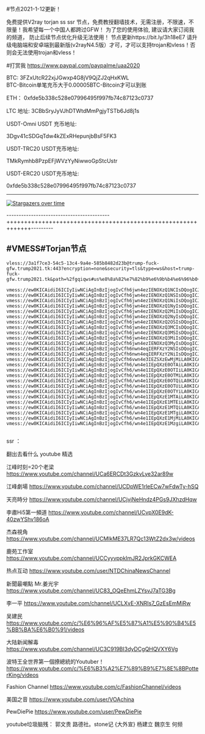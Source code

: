 #节点2021-1-12更新！

免费提供V2ray torjan ss ssr 节点，免费教授翻墙技术，无需注册，不限速，不限量！我希望每一个中国人都跨过GFW！
为了您的使用体验, 建议请大家订阅我的频道， 防止后续节点优化升级无法使用！   节点更新https://bit.ly/3h18eE7
请升级电脑端和安卓端到最新版(v2rayN4.5版）才可，才可以支持trojan和vless！否则会无法使用trojan和vless！



#打赏我 https://www.paypal.com/paypalme/uaa2020

BTC:   3FZxUtcR22xjJGwxp4G8jV9QjZJ2qHxKWL                               
BTC-Bitcoin单笔充币大于0.00005BTC-Bitcoin才可以到账

ETH： 0xfde5b338c528e07996495f997fb74c87123c0737
  
LTC 地址:   3CBbSryJyVJhDTWtdMmPgjyTSTb6Jd8j1s



USDT-Omni USDT 充币地址:  

3Dgv41cSDGqTdw4kZExRHepunjbBsF5FK3

USDT-TRC20  USDT充币地址:

TMkRymhb8PzpEFjWVzYyNiwwoGpStcUstr

USDT-ERC20 USDT充币地址:
 
0xfde5b338c528e07996495f997fb74c87123c0737
 
 



--------------------------------
[![Stargazers over time](
https://github.com/JACKUSR2089/v2ray-subscribed/blob/master/vless1.PNG)](https://starchart.cc/phlinhng/v2ray-tcp-tls-web)



------------------------------------------+++++++++++++++++++++++++++++++++++++++++++++++++++++++++++++---------
 
#VMESS#Torjan节点
----------------------------------------------------------------------------------------------------------------------------------------------------
~~~
vless://3a1f7ce3-54c5-13c4-9a4e-585b8482d23b@trump-fuck-gfw.trump2021.tk:443?encryption=none&security=tls&type=ws&host=trump-fuck-gfw.trump2021.tk&path=%2fgqiqws#us%e8%8a%82%e7%82%b9%e6%9b%b4%e6%96%b0+https%3a%2f%2fbit.ly%2f3h18eE7

vmess://ew0KICAidiI6ICIyIiwNCiAgInBzIjogIvCfh6jwn4ezIENOXzQ1NCIsDQogICJhZGQiOiAiY20tMS5zc3BsaW5rcy5wdyIsDQogICJwb3J0IjogIjYwMDIiLA0KICAiaWQiOiAiNjJmZTQ1NWYtMWNjYi0zMTlhLTlhMDAtMGMyMDQzYmQxMzQ3IiwNCiAgImFpZCI6ICIyIiwNCiAgIm5ldCI6ICJ0Y3AiLA0KICAidHlwZSI6ICJub25lIiwNCiAgImhvc3QiOiAiIiwNCiAgInBhdGgiOiAiLyIsDQogICJ0bHMiOiAiIg0KfQ==
vmess://ew0KICAidiI6ICIyIiwNCiAgInBzIjogIvCfh6jwn4ezIENOXzQ1NSIsDQogICJhZGQiOiAiY3UtMS5zc3BsaW5rcy5wdyIsDQogICJwb3J0IjogIjYwMDIiLA0KICAiaWQiOiAiNjJmZTQ1NWYtMWNjYi0zMTlhLTlhMDAtMGMyMDQzYmQxMzQ3IiwNCiAgImFpZCI6ICIyIiwNCiAgIm5ldCI6ICJ0Y3AiLA0KICAidHlwZSI6ICJub25lIiwNCiAgImhvc3QiOiAiIiwNCiAgInBhdGgiOiAiLyIsDQogICJ0bHMiOiAiIg0KfQ==
vmess://ew0KICAidiI6ICIyIiwNCiAgInBzIjogIvCfh6jwn4ezIENOXzQ1NiIsDQogICJhZGQiOiAiMTIwLjIzNi4xOTcuMjAxIiwNCiAgInBvcnQiOiAiMzIwMyIsDQogICJpZCI6ICI1N2UwY2I0ZC1lYWU1LTQ4ZWMtODA5MS0xNDlkYzJiMzA5ZTAiLA0KICAiYWlkIjogIjAiLA0KICAibmV0IjogIndzIiwNCiAgInR5cGUiOiAibm9uZSIsDQogICJob3N0IjogImJhaWR1LmNvbSIsDQogICJwYXRoIjogIi9zL2ZmNWMwZmIuZm0uYXBwbGUuY29tOjMwNTEzIiwNCiAgInRscyI6ICIiDQp9
vmess://ew0KICAidiI6ICIyIiwNCiAgInBzIjogIvCfh6jwn4ezIENOXzQ1NyIsDQogICJhZGQiOiAiY3UtMS5zc3BsaW5rcy5wdyIsDQogICJwb3J0IjogIjYwMzIiLA0KICAiaWQiOiAiNjJmZTQ1NWYtMWNjYi0zMTlhLTlhMDAtMGMyMDQzYmQxMzQ3IiwNCiAgImFpZCI6ICIyIiwNCiAgIm5ldCI6ICJ0Y3AiLA0KICAidHlwZSI6ICJub25lIiwNCiAgImhvc3QiOiAiIiwNCiAgInBhdGgiOiAiLyIsDQogICJ0bHMiOiAiIg0KfQ==
vmess://ew0KICAidiI6ICIyIiwNCiAgInBzIjogIvCfh6jwn4ezIENOXzQ2MiIsDQogICJhZGQiOiAiY20tMS5zc3BsaW5rcy5wdyIsDQogICJwb3J0IjogIjYwMTIiLA0KICAiaWQiOiAiNjJmZTQ1NWYtMWNjYi0zMTlhLTlhMDAtMGMyMDQzYmQxMzQ3IiwNCiAgImFpZCI6ICIyIiwNCiAgIm5ldCI6ICJ0Y3AiLA0KICAidHlwZSI6ICJub25lIiwNCiAgImhvc3QiOiAiIiwNCiAgInBhdGgiOiAiLyIsDQogICJ0bHMiOiAiIg0KfQ==
vmess://ew0KICAidiI6ICIyIiwNCiAgInBzIjogIvCfh6jwn4ezIENOXzQ2NyIsDQogICJhZGQiOiAiY20tMS5zc3BsaW5rcy5wdyIsDQogICJwb3J0IjogIjYwMjEiLA0KICAiaWQiOiAiNjJmZTQ1NWYtMWNjYi0zMTlhLTlhMDAtMGMyMDQzYmQxMzQ3IiwNCiAgImFpZCI6ICIyIiwNCiAgIm5ldCI6ICJ0Y3AiLA0KICAidHlwZSI6ICJub25lIiwNCiAgImhvc3QiOiAiIiwNCiAgInBhdGgiOiAiLyIsDQogICJ0bHMiOiAiIg0KfQ==
vmess://ew0KICAidiI6ICIyIiwNCiAgInBzIjogIvCfh6jwn4ezIENOXzQ2OSIsDQogICJhZGQiOiAiY20tMS5zc3BsaW5rcy5wdyIsDQogICJwb3J0IjogIjYwMjIiLA0KICAiaWQiOiAiNjJmZTQ1NWYtMWNjYi0zMTlhLTlhMDAtMGMyMDQzYmQxMzQ3IiwNCiAgImFpZCI6ICIyIiwNCiAgIm5ldCI6ICJ0Y3AiLA0KICAidHlwZSI6ICJub25lIiwNCiAgImhvc3QiOiAiIiwNCiAgInBhdGgiOiAiLyIsDQogICJ0bHMiOiAiIg0KfQ==
vmess://ew0KICAidiI6ICIyIiwNCiAgInBzIjogIvCfh6jwn4ezIENOXzQ3MCIsDQogICJhZGQiOiAiY3UtMS5zc3BsaW5rcy5wdyIsDQogICJwb3J0IjogIjYwMjEiLA0KICAiaWQiOiAiNjJmZTQ1NWYtMWNjYi0zMTlhLTlhMDAtMGMyMDQzYmQxMzQ3IiwNCiAgImFpZCI6ICIyIiwNCiAgIm5ldCI6ICJ0Y3AiLA0KICAidHlwZSI6ICJub25lIiwNCiAgImhvc3QiOiAiIiwNCiAgInBhdGgiOiAiLyIsDQogICJ0bHMiOiAiIg0KfQ==
vmess://ew0KICAidiI6ICIyIiwNCiAgInBzIjogIvCfh6jwn4ezIENOXzQ3MSIsDQogICJhZGQiOiAiY3UtMS5zc3BsaW5rcy5wdyIsDQogICJwb3J0IjogIjYwMjIiLA0KICAiaWQiOiAiNjJmZTQ1NWYtMWNjYi0zMTlhLTlhMDAtMGMyMDQzYmQxMzQ3IiwNCiAgImFpZCI6ICIyIiwNCiAgIm5ldCI6ICJ0Y3AiLA0KICAidHlwZSI6ICJub25lIiwNCiAgImhvc3QiOiAiIiwNCiAgInBhdGgiOiAiLyIsDQogICJ0bHMiOiAiIg0KfQ==
vmess://ew0KICAidiI6ICIyIiwNCiAgInBzIjogIvCfh6jwn4ezIENOXzQ3MiIsDQogICJhZGQiOiAiY20tMS5zc3BsaW5rcy5wdyIsDQogICJwb3J0IjogIjYwMzEiLA0KICAiaWQiOiAiNjJmZTQ1NWYtMWNjYi0zMTlhLTlhMDAtMGMyMDQzYmQxMzQ3IiwNCiAgImFpZCI6ICIyIiwNCiAgIm5ldCI6ICJ0Y3AiLA0KICAidHlwZSI6ICJub25lIiwNCiAgImhvc3QiOiAiIiwNCiAgInBhdGgiOiAiLyIsDQogICJ0bHMiOiAiIg0KfQ==
vmess://ew0KICAidiI6ICIyIiwNCiAgInBzIjogIvCfh6jwn4ezIENOXzQ3MyIsDQogICJhZGQiOiAiY3UtMS5zc3BsaW5rcy5wdyIsDQogICJwb3J0IjogIjYwMzEiLA0KICAiaWQiOiAiNjJmZTQ1NWYtMWNjYi0zMTlhLTlhMDAtMGMyMDQzYmQxMzQ3IiwNCiAgImFpZCI6ICIyIiwNCiAgIm5ldCI6ICJ0Y3AiLA0KICAidHlwZSI6ICJub25lIiwNCiAgImhvc3QiOiAiIiwNCiAgInBhdGgiOiAiLyIsDQogICJ0bHMiOiAiIg0KfQ==
vmess://ew0KICAidiI6ICIyIiwNCiAgInBzIjogIvCfh6nwn4eqIERFXzY2NSIsDQogICJhZGQiOiAiMTg4LjM0LjE0MC43OSIsDQogICJwb3J0IjogIjUyMzMzIiwNCiAgImlkIjogIjQ3NWU3MTEzLWEzNGMtNDU1YS1lMmE0LTFlYzhlYzkzMDEwOCIsDQogICJhaWQiOiAiMiIsDQogICJuZXQiOiAid3MiLA0KICAidHlwZSI6ICJub25lIiwNCiAgImhvc3QiOiAiMTg4LjM0LjE0MC43OSIsDQogICJwYXRoIjogIi8iLA0KICAidGxzIjogIiINCn0=
vmess://ew0KICAidiI6ICIyIiwNCiAgInBzIjogIvCfh6nwn4eqIERFXzY2NiIsDQogICJhZGQiOiAiODkuMTYzLjIxMi4zNCIsDQogICJwb3J0IjogIjQ0MyIsDQogICJpZCI6ICJlNWE1OWM1OC1kMDU1LTQyOGUtYjE5MS05NWZiNWRjYjc1MzkiLA0KICAiYWlkIjogIjE2IiwNCiAgIm5ldCI6ICJ3cyIsDQogICJ0eXBlIjogIm5vbmUiLA0KICAiaG9zdCI6ICI4OS4xNjMuMjEyLjM0IiwNCiAgInBhdGgiOiAiL3JheSIsDQogICJ0bHMiOiAidGxzIg0KfQ==
vmess://ew0KICAidiI6ICIyIiwNCiAgInBzIjogIvCfh6vwn4e3IEZSXzEwMjMiLA0KICAiYWRkIjogIjE3OC4xNzAuNjguMTczIiwNCiAgInBvcnQiOiAiNTIzMzMiLA0KICAiaWQiOiAiNDc1ZTcxMTMtYTM0Yy00NTVhLWUyYTQtMWVjOGVjOTMwMTA4IiwNCiAgImFpZCI6ICIyIiwNCiAgIm5ldCI6ICJ3cyIsDQogICJ0eXBlIjogIm5vbmUiLA0KICAiaG9zdCI6ICIxNzguMTcwLjY4LjE3MyIsDQogICJwYXRoIjogIi8iLA0KICAidGxzIjogIiINCn0=
vmess://ew0KICAidiI6ICIyIiwNCiAgInBzIjogIvCfh6/wn4e1IEpQXzE0OTAiLA0KICAiYWRkIjogIjUyLjE5Ny4xMTMuMzUiLA0KICAicG9ydCI6ICIxMDgwIiwNCiAgImlkIjogIjM5NDkzZDBhLTkwMmUtM2Q1My1iOWEyLWMxZWZkMWZmNTM1OCIsDQogICJhaWQiOiAiMiIsDQogICJuZXQiOiAid3MiLA0KICAidHlwZSI6ICJub25lIiwNCiAgImhvc3QiOiAiIiwNCiAgInBhdGgiOiAiL3B1Y2xvdWQiLA0KICAidGxzIjogIiINCn0=
vmess://ew0KICAidiI6ICIyIiwNCiAgInBzIjogIvCfh6/wn4e1IEpQXzE0OTIiLA0KICAiYWRkIjogIjEzLjExNC4zNC4yMTMiLA0KICAicG9ydCI6ICIxMDgwIiwNCiAgImlkIjogIjM5NDkzZDBhLTkwMmUtM2Q1My1iOWEyLWMxZWZkMWZmNTM1OCIsDQogICJhaWQiOiAiMiIsDQogICJuZXQiOiAid3MiLA0KICAidHlwZSI6ICJub25lIiwNCiAgImhvc3QiOiAiIiwNCiAgInBhdGgiOiAiL3B1Y2xvdWQiLA0KICAidGxzIjogIiINCn0=
vmess://ew0KICAidiI6ICIyIiwNCiAgInBzIjogIvCfh6/wn4e1IEpQXzE0OTMiLA0KICAiYWRkIjogIjUyLjE5OC4xNzYuMjQ5IiwNCiAgInBvcnQiOiAiMTA4MCIsDQogICJpZCI6ICIzOTQ5M2QwYS05MDJlLTNkNTMtYjlhMi1jMWVmZDFmZjUzNTgiLA0KICAiYWlkIjogIjIiLA0KICAibmV0IjogIndzIiwNCiAgInR5cGUiOiAibm9uZSIsDQogICJob3N0IjogIiIsDQogICJwYXRoIjogIi9wdWNsb3VkIiwNCiAgInRscyI6ICIiDQp9
vmess://ew0KICAidiI6ICIyIiwNCiAgInBzIjogIvCfh6/wn4e1IEpQXzE0OTQiLA0KICAiYWRkIjogImouMTk5MzAxLnh5eiIsDQogICJwb3J0IjogIjQ0MyIsDQogICJpZCI6ICI2YjM4NjI3Yi1hMDQ1LTRkNzktOTVjOC1lNTA1MDczZGQxMmQiLA0KICAiYWlkIjogIjIiLA0KICAibmV0IjogIndzIiwNCiAgInR5cGUiOiAibm9uZSIsDQogICJob3N0IjogImouMTk5MzAxLnh5eiIsDQogICJwYXRoIjogIi8wMzYxMTI1LyIsDQogICJ0bHMiOiAidGxzIg0KfQ==
vmess://ew0KICAidiI6ICIyIiwNCiAgInBzIjogIvCfh6/wn4e1IEpQXzE0OTUiLA0KICAiYWRkIjogInYxLWF3cy1qcC0wMi50dWRvZy5tZSIsDQogICJwb3J0IjogIjgwIiwNCiAgImlkIjogIjdlODA4OTQ1LWE0NGYtMzY1YS04ZTc0LWE1Y2JjMmYwYzUwNCIsDQogICJhaWQiOiAiMiIsDQogICJuZXQiOiAid3MiLA0KICAidHlwZSI6ICJub25lIiwNCiAgImhvc3QiOiAiIiwNCiAgInBhdGgiOiAiL3R1ZG9nIiwNCiAgInRscyI6ICIiDQp9
vmess://ew0KICAidiI6ICIyIiwNCiAgInBzIjogIvCfh6/wn4e1IEpQXzE0OTYiLA0KICAiYWRkIjogIjE4LjE4My4yMC41MyIsDQogICJwb3J0IjogIjEwODAiLA0KICAiaWQiOiAiMzk0OTNkMGEtOTAyZS0zZDUzLWI5YTItYzFlZmQxZmY1MzU4IiwNCiAgImFpZCI6ICIyIiwNCiAgIm5ldCI6ICJ3cyIsDQogICJ0eXBlIjogIm5vbmUiLA0KICAiaG9zdCI6ICIiLA0KICAicGF0aCI6ICIvcHVjbG91ZCIsDQogICJ0bHMiOiAiIg0KfQ==
vmess://ew0KICAidiI6ICIyIiwNCiAgInBzIjogIvCfh6/wn4e1IEpQXzE1MTAiLA0KICAiYWRkIjogInYxLWF3cy1qcC0wMi50dWRvZy5tZSIsDQogICJwb3J0IjogIjgwIiwNCiAgImlkIjogIjJkMmQxMjk3LWRhMTctM2Q3NS05MjQ4LTczNGI1MzczM2U0OCIsDQogICJhaWQiOiAiMiIsDQogICJuZXQiOiAid3MiLA0KICAidHlwZSI6ICJub25lIiwNCiAgImhvc3QiOiAiIiwNCiAgInBhdGgiOiAiL3R1ZG9nIiwNCiAgInRscyI6ICIiDQp9
vmess://ew0KICAidiI6ICIyIiwNCiAgInBzIjogIvCfh6/wn4e1IEpQXzE1MTEiLA0KICAiYWRkIjogInYxLWF3cy1qcC0wNy50dWRvZy5tZSIsDQogICJwb3J0IjogIjgwIiwNCiAgImlkIjogIjJkMmQxMjk3LWRhMTctM2Q3NS05MjQ4LTczNGI1MzczM2U0OCIsDQogICJhaWQiOiAiMiIsDQogICJuZXQiOiAid3MiLA0KICAidHlwZSI6ICJub25lIiwNCiAgImhvc3QiOiAiIiwNCiAgInBhdGgiOiAiL3R1ZG9nIiwNCiAgInRscyI6ICIiDQp9
vmess://ew0KICAidiI6ICIyIiwNCiAgInBzIjogIvCfh6/wn4e1IEpQXzE1MTQiLA0KICAiYWRkIjogInYxLWF3cy1qcC0xMS50dWRvZy5tZSIsDQogICJwb3J0IjogIjgwIiwNCiAgImlkIjogIjdlODA4OTQ1LWE0NGYtMzY1YS04ZTc0LWE1Y2JjMmYwYzUwNCIsDQogICJhaWQiOiAiMiIsDQogICJuZXQiOiAid3MiLA0KICAidHlwZSI6ICJub25lIiwNCiAgImhvc3QiOiAiIiwNCiAgInBhdGgiOiAiL3R1ZG9nIiwNCiAgInRscyI6ICIiDQp9
vmess://ew0KICAidiI6ICIyIiwNCiAgInBzIjogIvCfh6/wn4e1IEpQXzE1MTgiLA0KICAiYWRkIjogInYxLWF3cy1qcC0xMy50dWRvZy5tZSIsDQogICJwb3J0IjogIjgwIiwNCiAgImlkIjogIjdlODA4OTQ1LWE0NGYtMzY1YS04ZTc0LWE1Y2JjMmYwYzUwNCIsDQogICJhaWQiOiAiMiIsDQogICJuZXQiOiAid3MiLA0KICAidHlwZSI6ICJub25lIiwNCiAgImhvc3QiOiAiIiwNCiAgInBhdGgiOiAiL3R1ZG9nIiwNCiAgInRscyI6ICIiDQp9
vmess://ew0KICAidiI6ICIyIiwNCiAgInBzIjogIvCfh6/wn4e1IEpQXzE1MjMiLA0KICAiYWRkIjogIjE3Mi4xMDQuODEuOTIiLA0KICAicG9ydCI6ICIyOTAwMCIsDQogICJpZCI6ICI1NWI5NDliMi00MjQwLTQ5ODUtOGQ1NC1kMWYwODNmZjVmYzciLA0KICAiYWlkIjogIjIiLA0KICAibmV0IjogIndzIiwNCiAgInR5cGUiOiAibm9uZSIsDQogICJob3N0IjogIiIsDQogICJwYXRoIjogIi9kd24iLA0KICAidGxzIjogIiINCn0=
vmess://ew0KICAidiI6ICIyIiwNCiAgInBzIjogIvCfh6/wn4e1IEpQXzE1MzgiLA0KICAiYWRkIjogInYxLWF3cy1qcC0wOC50dWRvZy5tZSIsDQogICJwb3J0IjogIjgwIiwNCiAgImlkIjogIjJkMmQxMjk3LWRhMTctM2Q3NS05MjQ4LTczNGI1MzczM2U0OCIsDQogICJhaWQiOiAiMiIsDQogICJuZXQiOiAid3MiLA0KICAidHlwZSI6ICJub25lIiwNCiAgImhvc3QiOiAiIiwNCiAgInBhdGgiOiAiL3R1ZG9nIiwNCiAgInRscyI6ICIiDQp9


~~~



 ssr ：



 
翻出去看什么
youtube 精选

江峰时刻=20个老梁                 https://www.youtube.com/channel/UCa6ERCDt3GzkvLye32ar89w

江峰劇場                  https://www.youtube.com/channel/UCDpWE1rleECw7wFdwTy-hSQ

天亮時分                  https://www.youtube.com/channel/UCjvjNeHndz4PGs9JXhzdHqw

李肅Hi5第一頻道            https://www.youtube.com/channel/UCvpX0E9dK-40zwYShv186oA

杰森視角                   https://www.youtube.com/channel/UCMIkME37LR7Qc13WtZ2dx3w/videos           
 
鹿苑工作室                 https://www.youtube.com/channel/UCCyyvppkImJR2JprkGKCWEA

热点互动                   https://www.youtube.com/user/NTDChinaNewsChannel

新聞最嘲點 Mr.姜光宇        https://www.youtube.com/channel/UC83_OQeEhmLZYsvJ7aTG3Bg

李一平                     https://www.youtube.com/channel/UCLXvE-XNRIs7_GzEsEmMiRw

吴建民                     https://www.youtube.com/c/%E6%96%AF%E5%87%A1%E5%90%B4%E5%BB%BA%E6%B0%91/videos

大陆新闻解毒                https://www.youtube.com/channel/UC3C919BI3dyDCgQHQVXY6Vg

波特王全世界第一個撩總統的Youtuber！https://www.youtube.com/c/%E6%B3%A2%E7%89%B9%E7%8E%8BPotterKing/videos

Fashion Channel            https://www.youtube.com/c/FashionChannel/videos

美国之音                    https://www.youtube.com/user/VOAchina  

PewDiePie                  https://www.youtube.com/user/PewDiePie 


youtube垃圾脑残： 郭文贵 路德社。stone记 {大外宣} 杨建立 魏京生 何频
